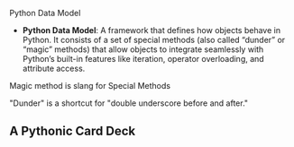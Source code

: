 Python Data Model

- **Python Data Model**: A framework that defines how objects behave in Python. It consists of a set of special methods (also called “dunder” or “magic” methods) that allow objects to integrate seamlessly with Python’s built-in features like iteration, operator overloading, and attribute access.

Magic method is slang for Special Methods

"Dunder" is a shortcut for "double underscore before and after."

## A Pythonic Card Deck